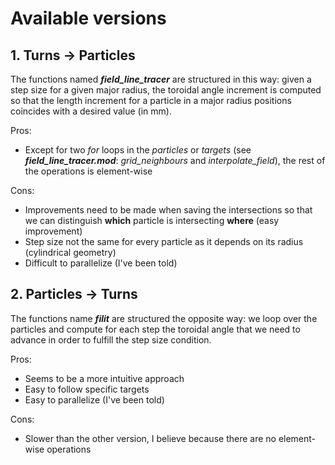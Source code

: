# Available versions

## 1. Turns -> Particles
The functions named ***field_line_tracer*** are structured in this way: given a step size for a given major radius, the toroidal angle increment is computed so that the length increment for a particle in a major radius positions coincides with a desired value (in mm).

Pros:
- Except for two *for* loops in the *particles* or *targets* (see ***field_line_tracer.mod***: *grid_neighbours* and *interpolate_field*), the rest of the operations is element-wise

Cons:
- Improvements need to be made when saving the intersections so that we can distinguish **which** particle is intersecting **where** (easy improvement)
- Step size not the same for every particle as it depends on its radius (cylindrical geometry)
- Difficult to parallelize (I've been told)

## 2. Particles -> Turns
The functions name ***filit*** are structured the opposite way: we loop over the particles and compute for each step the toroidal angle that we need to advance in order to fulfill the step size condition.

Pros:
- Seems to be a more intuitive approach
- Easy to follow specific targets
- Easy to parallelize (I've been told)

Cons:
- Slower than the other version, I believe because there are no element-wise operations
